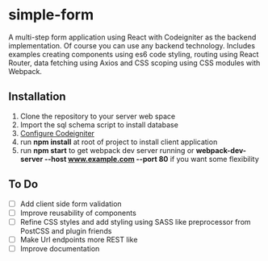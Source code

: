# simple-form

A multi-step form application using React with Codeigniter as the backend implementation. Of course you can use any backend technology.
Includes examples creating components using es6 code styling, routing using React Router, data fetching using Axios and CSS scoping using CSS modules with Webpack. 

## Installation
1. Clone the repository to your server web space 
2. Import the sql schema script to install database 
3. [Configure Codeigniter](http://www.codeigniter.com/user_guide/installation/index.html)
4. run **npm install** at root of project to install client application
5. run **npm start** to get webpack dev server running or **webpack-dev-server --host www.example.com --port 80** if you want some flexibility 

## To Do
- [ ] Add client side form validation
- [ ] Improve reusability of components
- [ ] Refine CSS styles and add styling using SASS like preprocessor from PostCSS and plugin friends 
- [ ] Make Url endpoints more REST like 
- [ ] Improve documentation
